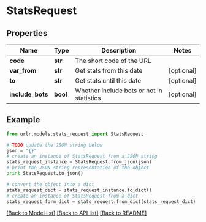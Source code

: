 # StatsRequest


## Properties

Name | Type | Description | Notes
------------ | ------------- | ------------- | -------------
**code** | **str** | The short code of the URL | 
**var_from** | **str** | Get stats from this date | [optional] 
**to** | **str** | Get stats until this date | [optional] 
**include_bots** | **bool** | Whether include bots or not in statistics | [optional] 

## Example

```python
from urlr.models.stats_request import StatsRequest

# TODO update the JSON string below
json = "{}"
# create an instance of StatsRequest from a JSON string
stats_request_instance = StatsRequest.from_json(json)
# print the JSON string representation of the object
print StatsRequest.to_json()

# convert the object into a dict
stats_request_dict = stats_request_instance.to_dict()
# create an instance of StatsRequest from a dict
stats_request_form_dict = stats_request.from_dict(stats_request_dict)
```
[[Back to Model list]](../README.md#documentation-for-models) [[Back to API list]](../README.md#documentation-for-api-endpoints) [[Back to README]](../README.md)


